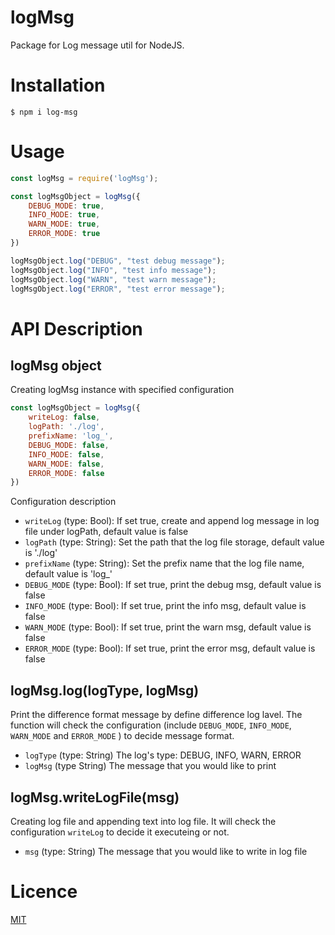 # logMsg

Package for Log message util for NodeJS.

# Installation

```
$ npm i log-msg
```

# Usage

```js
const logMsg = require('logMsg');

const logMsgObject = logMsg({
    DEBUG_MODE: true,
    INFO_MODE: true,
    WARN_MODE: true,
    ERROR_MODE: true
})

logMsgObject.log("DEBUG", "test debug message");
logMsgObject.log("INFO", "test info message");
logMsgObject.log("WARN", "test warn message");
logMsgObject.log("ERROR", "test error message");
```

# API Description

## logMsg object

Creating logMsg instance with specified configuration

```js
const logMsgObject = logMsg({
    writeLog: false,
    logPath: './log',
    prefixName: 'log_',
    DEBUG_MODE: false,
    INFO_MODE: false,
    WARN_MODE: false,
    ERROR_MODE: false
})
```

Configuration description

- `writeLog` (type: Bool): If set true, create and append log message in log file under logPath, default value is false
- `logPath` (type: String): Set the path that the log file storage, default value is './log'
- `prefixName` (type: String): Set the prefix name that the log file name, default value is 'log_'
- `DEBUG_MODE` (type: Bool): If set true, print the debug msg, default value is false
- `INFO_MODE` (type: Bool): If set true, print the info msg, default value is false
- `WARN_MODE` (type: Bool): If set true, print the warn msg, default value is false
- `ERROR_MODE` (type: Bool): If set true, print the error msg, default value is false

## logMsg.log(logType, logMsg)

Print the difference format message by define difference log lavel. The function will check the configuration (include `DEBUG_MODE`, `INFO_MODE`, `WARN_MODE` and `ERROR_MODE` ) to decide message format.

- `logType` (type: String) The log's type: DEBUG, INFO, WARN, ERROR
- `logMsg` (type String) The message that you would like to print

## logMsg.writeLogFile(msg)
Creating log file and appending text into log file. It will check the configuration `writeLog` to decide it executeing or not.

-  `msg` (type: String) The message that you would like to write in log file

# Licence
[MIT](LICENSE)
